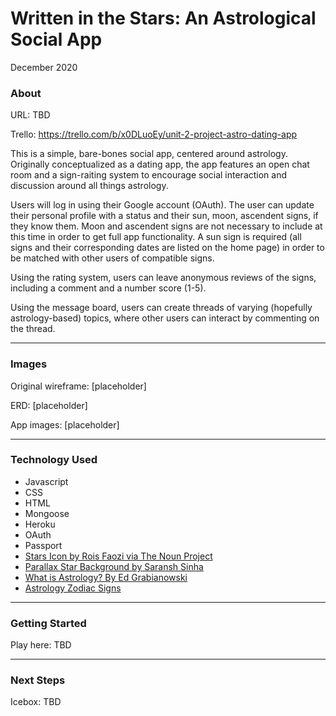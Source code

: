 # Written in the Stars: An Astrological Social App
December 2020

<h3>About</h3>

URL: TBD

Trello: https://trello.com/b/x0DLuoEy/unit-2-project-astro-dating-app

This is a simple, bare-bones social app, centered around astrology. Originally conceptualized as a dating app, the app features an open chat room and a sign-raiting system to encourage social interaction and discussion around all things astrology.

Users will log in using their Google account (OAuth). The user can update their personal profile with a status and their sun, moon, ascendent signs, if they know them. Moon and ascendent signs are not necessary to include at this time in order to get full app functionality. A sun sign is required (all signs and their corresponding dates are listed on the home page) in order to be matched with other users of compatible signs. 

Using the rating system, users can leave anonymous reviews of the signs, including a comment and a number score (1-5).

Using the message board, users can create threads of varying (hopefully astrology-based) topics, where other users can interact by commenting on the thread.

---------------------------------------

<h3>Images</h3>

Original wireframe:
[placeholder]

ERD:
[placeholder]

App images:
[placeholder]

---------------------------------------

<h3>Technology Used</h3>

* Javascript
* CSS
* HTML
* Mongoose
* Heroku
* OAuth
* Passport
* [Stars Icon by Rois Faozi via The Noun Project](https://thenounproject.com/search/?q=star&i=3347240)
* [Parallax Star Background by Saransh Sinha](https://codepen.io/saransh/pen/BKJun)
* [What is Astrology? By Ed Grabianowski](https://entertainment.howstuffworks.com/horoscopes-astrology/question749.htm)
* [Astrology Zodiac Signs](https://www.astrology-zodiac-signs.com/)

---------------------------------------

<h3>Getting Started</h3>

Play here: TBD

---------------------------------------

<h3>Next Steps</h3>

Icebox: TBD

